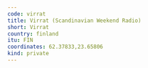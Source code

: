 ```yaml
---
code: virrat
title: Virrat (Scandinavian Weekend Radio)
short: Virrat
country: finland
itu: FIN
coordinates: 62.37833,23.65806
kind: private
---
```

